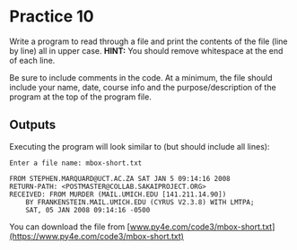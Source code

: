 # Practice 10

Write a program to read through a file and print the contents of the file (line by line) all in upper case. **HINT:** You should remove whitespace at the end of each line.

Be sure to include comments in the code. At a minimum, the file should include your name, date, course info and the purpose/description of the program at the top of the program file.

## Outputs

Executing the program will look similar to (but should include all lines):

```output
Enter a file name: mbox-short.txt

FROM STEPHEN.MARQUARD@UCT.AC.ZA SAT JAN 5 09:14:16 2008
RETURN-PATH: <POSTMASTER@COLLAB.SAKAIPROJECT.ORG>
RECEIVED: FROM MURDER (MAIL.UMICH.EDU [141.211.14.90])
    BY FRANKENSTEIN.MAIL.UMICH.EDU (CYRUS V2.3.8) WITH LMTPA;
    SAT, 05 JAN 2008 09:14:16 -0500
```

You can download the file from [www.py4e.com/code3/mbox-short.txt](https://www.py4e.com/code3/mbox-short.txt)
